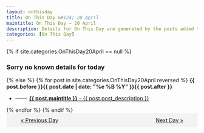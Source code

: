 ```yaml
---
layout: onthisday
title: On This Day &#124; 20 April
maintitle: On This Day — 20 April
description: Details for On This Day are generated by the posts added to the website so the content is subject to changes/updates over time.
categories: [On This Day]
---
```


{% if site.categories.OnThisDay20April == null %}
<h3>Sorry no known details for today</h3>
{% else %}
{% for post in site.categories.OnThisDay20April reversed %}
<strong>{{ post.before }}{{ post.date | date: "%e %B %Y" }}{{ post.after }}</strong>
<ul>
<li> ——: <a class="{{ post.class }}" href="{{ post.url }}"><strong>{{ post.maintitle }}</strong> - {{ post.post_description }}</a></li>
</ul>
{% endfor %}
{% endif %}

<div style="background-color: #f3f3f3; padding: 10px; border-radius: 5px; text-align: center; display: flex; justify-content: space-evenly;">
<a href="/onthisday/04/04-19">« Previous Day</a>
<span style="visibility:hidden;">[ Visit Leap Year February 29 ]</span>
<a href="/onthisday/04/04-21">Next Day »</a>
</div>
